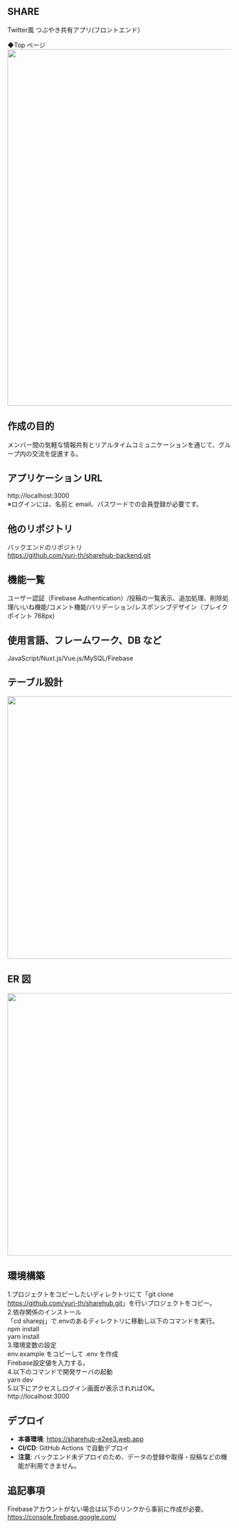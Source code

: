 ## SHARE<br>
Twitter風 つぶやき共有アプリ(フロントエンド）<br>

◆Top ページ<br>
<img src="https://github.com/yuri-th/sharehub/assets/117786989/6afe7101-d671-43a1-a5f6-38eb52165610" width="800"><br>

## 作成の目的

メンバー間の気軽な情報共有とリアルタイムコミュニケーションを通じて、グループ内の交流を促進する。

## アプリケーション URL<br>

http://localhost:3000<br>
※ログインには、名前と email、パスワードでの会員登録が必要です。<br>

## 他のリポジトリ<br>

バックエンドのリポジトリ<br>
https://github.com/yuri-th/sharehub-backend.git

## 機能一覧<br>

ユーザー認証（Firebase Authentication）/投稿の一覧表示、追加処理、削除処理/いいね機能/コメント機能/バリデーション/レスポンシブデザイン（ブレイクポイント 768px)<br>

## 使用言語、フレームワーク、DB など<br>

JavaScript/Nuxt.js/Vue.js/MySQL/Firebase<br>

## テーブル設計<br>

<img src="https://github.com/yuri-th/sharehub/assets/117786989/8a029445-75f2-47a2-84cf-ee81d7fa7718" width="589"><br>

## ER 図<br>

<img src="https://github.com/yuri-th/sharehub/assets/117786989/7b318f05-e53a-4570-aac9-d5c5eec7f5a0" width="589"><br>

## 環境構築<br>

1.プロジェクトをコピーしたいディレクトリにて「git clone <https://github.com/yuri-th/sharehub.git>」を行いプロジェクトをコピー。<br>
2.依存関係のインストール<br>
「cd sharepj」で.envのあるディレクトリに移動し以下のコマンドを実行。<br>
npm install<br>
yarn install<br>
3.環境変数の設定<br>
env.example をコピーして .env を作成<br>
Firebase設定値を入力する。<br>
4.以下のコマンドで開発サーバの起動<br>
yarn dev<br>
5.以下にアクセスしログイン画面が表示されればOK。<br>
 http://localhost:3000

## デプロイ
- **本番環境**: https://sharehub-e2ee3.web.app
- **CI/CD**: GitHub Actions で自動デプロイ
- **注意**: バックエンド未デプロイのため、データの登録や取得・投稿などの機能が利用できません。

## 追記事項<br>
Firebaseアカウントがない場合は以下のリンクから事前に作成が必要。<br>
https://console.firebase.google.com/